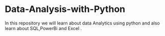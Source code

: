 # Data-Analysis-with-Python
In this repository we will learn about data Analytics using python and also learn about SQL,PowerBi and Excel .
